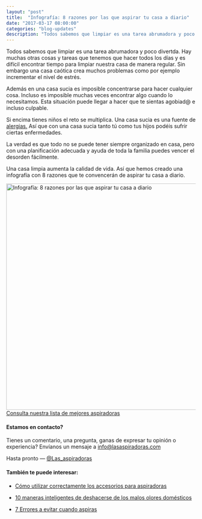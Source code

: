 ```yaml
---
layout: "post"
title:  "Infografía: 8 razones por las que aspirar tu casa a diario"
date: "2017-03-17 08:00:00"
categories: "blog-updates"
description: "Todos sabemos que limpiar es una tarea abrumadora y poco divertda. Hay muchas otras cosas y tareas que tenemos que hacer todos los días y es difícil encontrar tiempo para limpiar nuestra casa de manera regular."
---
```

Todos sabemos que limpiar es una tarea abrumadora y poco divertda. Hay muchas otras cosas y tareas que tenemos que hacer todos los días y es difícil encontrar tiempo para limpiar nuestra casa de manera regular. Sin embargo una casa caótica crea muchos problemas como por ejemplo incrementar el nivel de estrés.

Además en una casa sucia es imposible concentrarse para hacer cualquier cosa. Incluso es imposible muchas veces encontrar algo cuando lo necesitamos. Esta situación puede llegar a hacer que te sientas agobiad@ e incluso culpable.

Si encima tienes niños el reto se multiplica. Una casa sucia es una fuente de [alergias.](http://www.lasaspiradoras.com/blog-updates/2017/03/10/como-cuidar-de-las-personas-alergicas-en-el-hogar.html) Así que con una casa sucia tanto tú como tus hijos podéis sufrir ciertas enfermedades.

La verdad es que todo no se puede tener siempre organizado en casa, pero con una planificación adecuada y ayuda de toda la familia puedes vencer el desorden fácilmente.

Una casa limpia aumenta la calidad de vida. Así que hemos creado una infografía con 8 razones que te convencerán de aspirar tu casa a diario.

<div class="text-center">
<img src="{{ site.url }}/assets/img/varias/8-razones-por-las-que-aspirar-tu-casa-a-diario.png" width="600" height="auto" alt="Infografía: 8 razones por las que aspirar tu casa a diario">
</div>

<div class="text-center">
  <a class="alert hollow button" href="{{ site.url }}/#inicio"> Consulta nuestra lista de mejores aspiradoras</a>
</div>

#### Estamos en contacto?

Tienes un comentario, una pregunta, ganas de expresar tu opinión o experiencia? Envíanos un mensaje a info@lasaspiradoras.com

Hasta pronto — [@Las_aspiradoras](https://twitter.com/Las_aspiradoras)

#### También te puede interesar:

- [Cómo utilizar correctamente los accesorios para aspiradoras](http://www.lasaspiradoras.com/blog-updates/2017/02/15/como-utilizar-correctamente-los-accesorios-para-aspiradoras.html)

- [10 maneras inteligentes de deshacerse de los malos olores domésticos](http://www.lasaspiradoras.com/blog-updates/2017/04/20/10-maneras-inteligentes-de-deshacerse-de-los-malos-olores-domesticos.html)

- [7 Errores a evitar cuando aspiras](http://www.lasaspiradoras.com/blog-updates/2017/04/13/7-errores-a-evitar-cuando-aspiras.html)
